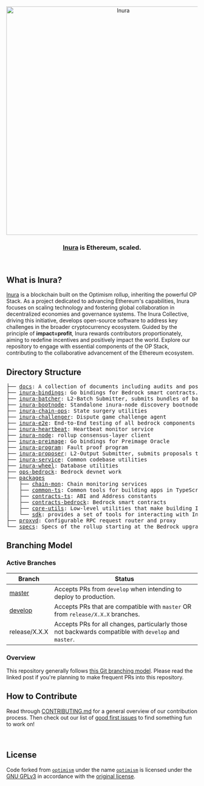 <div align="center">
  <br />
  <br />
  <a href="https://inurascan.io"><img alt="Inura" src="https://avatars.githubusercontent.com/u/147570798?v=4" width=600></a>
  <br />
  <h3><a href="https://inurascan.io">Inura</a> is Ethereum, scaled.</h3>
  <br />
</div>

## What is Inura?

[Inura](https://www.inurascan.io/) is a blockchain built on the Optimism rollup, inheriting the powerful OP Stack. As a project dedicated to advancing Ethereum's capabilities, Inura focuses on scaling technology and fostering global collaboration in decentralized economies and governance systems. The Inura Collective, driving this initiative, develops open-source software to address key challenges in the broader cryptocurrency ecosystem. Guided by the principle of **impact=profit**, Inura rewards contributors proportionately, aiming to redefine incentives and positively impact the world. Explore our repository to engage with essential components of the OP Stack, contributing to the collaborative advancement of the Ethereum ecosystem.

## Directory Structure

<pre>
├── <a href="./docs">docs</a>: A collection of documents including audits and post-mortems
├── <a href="./inura-bindings">inura-bindings</a>: Go bindings for Bedrock smart contracts.
├── <a href="./inura-batcher">inura-batcher</a>: L2-Batch Submitter, submits bundles of batches to L1
├── <a href="./inura-bootnode">inura-bootnode</a>: Standalone inura-node discovery bootnode
├── <a href="./inura-chain-ops">inura-chain-ops</a>: State surgery utilities
├── <a href="./inura-challenger">inura-challenger</a>: Dispute game challenge agent
├── <a href="./inura-e2e">inura-e2e</a>: End-to-End testing of all bedrock components in Go
├── <a href="./inura-heartbeat">inura-heartbeat</a>: Heartbeat monitor service
├── <a href="./inura-node">inura-node</a>: rollup consensus-layer client
├── <a href="./inura-preimage">inura-preimage</a>: Go bindings for Preimage Oracle
├── <a href="./inura-program">inura-program</a>: Fault proof program
├── <a href="./inura-proposer">inura-proposer</a>: L2-Output Submitter, submits proposals to L1
├── <a href="./inura-service">inura-service</a>: Common codebase utilities
├── <a href="./inura-wheel">inura-wheel</a>: Database utilities
├── <a href="./ops-bedrock">ops-bedrock</a>: Bedrock devnet work
├── <a href="./packages">packages</a>
│   ├── <a href="./packages/chain-mon">chain-mon</a>: Chain monitoring services
│   ├── <a href="./packages/common-ts">common-ts</a>: Common tools for building apps in TypeScript
│   ├── <a href="./packages/contracts-ts">contracts-ts</a>: ABI and Address constants
│   ├── <a href="./packages/contracts-bedrock">contracts-bedrock</a>: Bedrock smart contracts
│   ├── <a href="./packages/core-utils">core-utils</a>: Low-level utilities that make building Inura easier
│   └── <a href="./packages/sdk">sdk</a>: provides a set of tools for interacting with Inura
├── <a href="./proxyd">proxyd</a>: Configurable RPC request router and proxy
└── <a href="./specs">specs</a>: Specs of the rollup starting at the Bedrock upgrade
</pre>

## Branching Model

### Active Branches

| Branch          | Status                                                                           |
| --------------- | -------------------------------------------------------------------------------- |
| [master](https://github.com/inuraorg/inura/tree/master/)                   | Accepts PRs from `develop` when intending to deploy to production.                  |
| [develop](https://github.com/inuraorg/inura/tree/develop/)                 | Accepts PRs that are compatible with `master` OR from `release/X.X.X` branches.                    |
| release/X.X.X                                                                          | Accepts PRs for all changes, particularly those not backwards compatible with `develop` and `master`. |

### Overview

This repository generally follows [this Git branching model](https://nvie.com/posts/a-successful-git-branching-model/).
Please read the linked post if you're planning to make frequent PRs into this repository.


## How to Contribute

Read through [CONTRIBUTING.md](./CONTRIBUTING.md) for a general overview of our contribution process.
Then check out our list of [good first issues](https://github.com/inuraorg/inura/contribute) to find something fun to work on!

<br/>

## License

Code forked from [`optimism`](https://github.com/inuraorg/inura) under the name [`optimism`](https://github.com/inuraorg/inura) is licensed under the [GNU GPLv3](https://gist.github.com/kn9ts/cbe95340d29fc1aaeaa5dd5c059d2e60) in accordance with the [original license](https://github.com/inuraorg/inura/blob/master/COPYING).